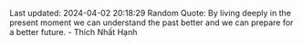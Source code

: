 Last updated: 2024-04-02 20:18:29
Random Quote: By living deeply in the present moment we can understand the past better and we can prepare for a better future. - Thích Nhất Hạnh